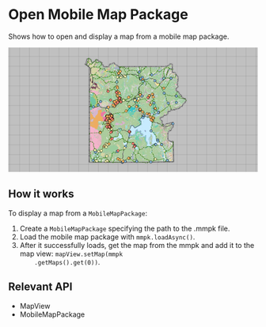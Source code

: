 <h1>Open Mobile Map Package</h1>

<p>Shows how to open and display a map from a mobile map package.</p>

<p><img src="OpenMobileMapPackage.png"/></p>

<h2>How it works</h2>

<p>To display a map from a <code>MobileMapPackage</code>:</p>

<ol>
    <li>Create a <code>MobileMapPackage</code> specifying the path to the .mmpk file.</li>
    <li>Load the mobile map package with <code>mmpk.loadAsync()</code>.</li>
    <li>After it successfully loads, get the map from the mmpk and add it to the map view: <code>mapView.setMap(mmpk
    .getMaps().get(0))</code>.</li>
</ol>

<h2>Relevant API</h2>

<ul>
    <li>MapView</li>
    <li>MobileMapPackage</li>
</ul>

